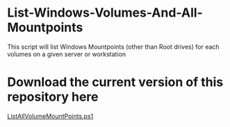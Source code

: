 # List-Windows-Volumes-And-All-Mountpoints
This script will list Windows Mountpoints (other than Root drives) for each volumes on a given server or workstation

# Download the current version of this repository here

[ListAllVolumeMountPoints.ps1](https://raw.githubusercontent.com/SammyKrosoft/List-Windows-Volumes-And-All-Mountpoints/main/ListAllVolumeMountPoints.ps1)
